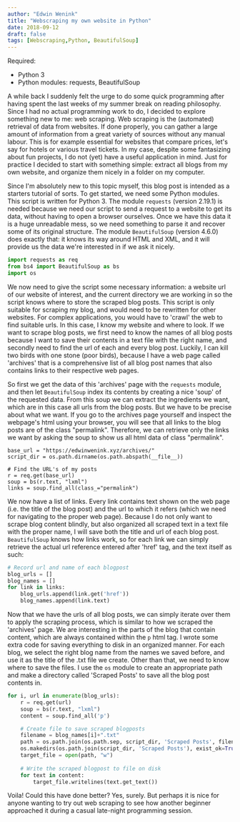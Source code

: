 ```yaml
---
author: "Edwin Wenink"
title: "Webscraping my own website in Python"
date: 2018-09-12
draft: false
tags: [Webscraping,Python, BeautifulSoup]
---
```


Required:

- Python 3
- Python modules: requests, BeautifulSoup

A while back I suddenly felt the urge to do some quick programming after having spent the last weeks of my summer break on reading philosophy. Since I had no actual programming work to do, I decided to explore something new to me: web scraping. Web scraping is the (automated) retrieval of data from websites. If done properly, you can gather a large amount of information from a great variety of sources without any manual labour. This is for example essential for websites that compare prices, let's say for hotels or various travel tickets. In my case, despite some fantasizing about fun projects, I do not (yet) have a useful application in mind. Just for practice I decided to start with something simple: extract all blogs from my own website, and organize them nicely in a folder on my computer.

Since I'm absolutely new to this topic myself, this blog post is intended as a starters tutorial of sorts. To get started, we need some Python modules. This script is written for Python 3. 
The module `requests` (version 2.19.1) is needed because we need our script to send a request to a website to get its data, without having to open a browser ourselves. Once we have this data it is a huge unreadable mess, so we need something to parse it and recover some of its original structure. The module `BeautifulSoup` (version 4.6.0) does exactly that: it knows its way around HTML and XML, and it will provide us the data we're interested in if we ask it nicely.

```python
import requests as req
from bs4 import BeautifulSoup as bs
import os
```

We now need to give the script some necessary information: a website url of our website of interest, and the current directory we are working in so the script knows where to store the scraped blog posts. This script is only suitable for scraping my blog, and would need to be rewritten for other websites. For complex applications, you would have to 'crawl' the web to find suitable urls. In this case, I know my website and where to look. If we want to scrape blog posts, we first need to know the names of all blog posts because I want to save their contents in a text file with the right name, and secondly need to find the url of each and every blog post. Luckily, I can kill two birds with one stone (poor birds), because I have a web page called 'archives' that is a comprehensive list of all blog post names that also contains links to their respective web pages.  

So first we get the data of this 'archives' page with the `requests` module, and then let `BeautifulSoup` index its contents by creating a nice 'soup' of the requested data. From this soup we can extract the ingredients we want, which are in this case all urls from the blog posts. But we have to be precise about what we want. If you go to the archives page yourself and inspect the webpage's html using your browser, you will see that all links to the blog posts are of the class "permalink". Therefore, we can retrieve only the links we want by asking the soup to show us all html data of class "permalink".

```
base_url = "https://edwinwenink.xyz/archives/"
script_dir = os.path.dirname(os.path.abspath(__file__))

# Find the URL's of my posts
r = req.get(base_url)
soup = bs(r.text, "lxml")
links = soup.find_all(class_="permalink")
```

We now have a list of links. Every link contains text shown on the web page (i.e. the title of the blog post) and the url to which it refers (which we need for navigating to the proper web page). Because I do not only want to scrape blog content blindly, but also organized all scraped text in a text file with the proper name, I will save both the title and url of each blog post. `BeautifulSoup` knows how links work, so for each link we can simply retrieve the actual url reference entered after 'href' tag, and the text itself as such:

```python
# Record url and name of each blogpost
blog_urls = []
blog_names = []
for link in links:
    blog_urls.append(link.get('href'))
    blog_names.append(link.text)
```

Now that we have the urls of all blog posts, we can simply iterate over them to apply the scraping process, which is similar to how we scraped the 'archives' page. We are interesting in the parts of the blog that contain content, which are always contained within the `p` html tag. I wrote some extra code for saving everything to disk in an organized manner. For each blog, we select the right blog name from the names we saved before, and use it as the title of the .txt file we create. Other than that, we need to know where to save the files. I use the `os` module to create an appropriate path and make a directory called 'Scraped Posts' to save all the blog post contents in.

```python
for i, url in enumerate(blog_urls):
    r = req.get(url)
    soup = bs(r.text, "lxml")
    content = soup.find_all('p')

    # Create file to save scraped blogposts
    filename = blog_names[i]+".txt"
    path = os.path.join(os.path.sep, script_dir, 'Scraped Posts', filename)
    os.makedirs(os.path.join(script_dir, 'Scraped Posts'), exist_ok=True)
    target_file = open(path, "w")
  
    # Write the scraped blogpost to file on disk
    for text in content:
        target_file.writelines(text.get_text())
```

Voila! Could this have done better? Yes, surely. But perhaps it is nice for anyone wanting to try out web scraping to see how another beginner approached it during a casual late-night programming session.
